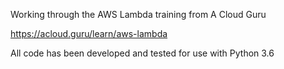 Working through the AWS Lambda training from A Cloud Guru

https://acloud.guru/learn/aws-lambda


All code has been developed and tested for use with Python 3.6



